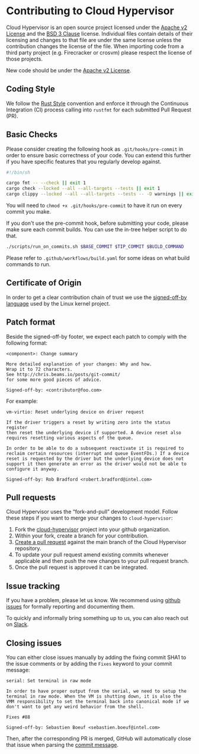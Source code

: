 # Contributing to Cloud Hypervisor

Cloud Hypervisor is an open source project licensed under the [Apache v2
License](https://opensource.org/licenses/Apache-2.0) and the [BSD 3
Clause](https://opensource.org/licenses/BSD-3-Clause) license. Individual files
contain details of their licensing and changes to that file are under the same
license unless the contribution changes the license of the file. When importing
code from a third party project (e.g. Firecracker or crosvm) please respect the
license of those projects.

New code should be under the [Apache v2
License](https://opensource.org/licenses/Apache-2.0).

## Coding Style

We follow the [Rust Style](https://github.com/rust-lang/rust/tree/HEAD/src/doc/style-guide/src)
convention and enforce it through the Continuous Integration (CI) process calling into `rustfmt`
for each submitted Pull Request (PR).

## Basic Checks

Please consider creating the following hook as `.git/hooks/pre-commit` in order
to ensure basic correctness of your code. You can extend this further if you
have specific features that you regularly develop against.

```sh
#!/bin/sh

cargo fmt -- --check || exit 1
cargo check --locked --all --all-targets --tests || exit 1
cargo clippy --locked --all --all-targets --tests -- -D warnings || exit 1
```

You will need to `chmod +x .git/hooks/pre-commit` to have it run on every
commit you make.

If you don't use the pre-commit hook, before submitting your code, please
make sure each commit builds. You can use the in-tree helper script to do that.

```sh
./scripts/run_on_commits.sh $BASE_COMMIT $TIP_COMMIT $BUILD_COMMAND
```

Please refer to `.github/workflows/build.yaml` for some ideas on what build commands
to run.

## Certificate of Origin

In order to get a clear contribution chain of trust we use the [signed-off-by language](https://web.archive.org/web/20230406041855/https://01.org/community/signed-process)
used by the Linux kernel project.

## Patch format

Beside the signed-off-by footer, we expect each patch to comply with the following format:

```
<component>: Change summary

More detailed explanation of your changes: Why and how.
Wrap it to 72 characters.
See http://chris.beams.io/posts/git-commit/
for some more good pieces of advice.

Signed-off-by: <contributor@foo.com>
```

For example:

```
vm-virtio: Reset underlying device on driver request
    
If the driver triggers a reset by writing zero into the status register
then reset the underlying device if supported. A device reset also
requires resetting various aspects of the queue.
    
In order to be able to do a subsequent reactivate it is required to
reclaim certain resources (interrupt and queue EventFDs.) If a device
reset is requested by the driver but the underlying device does not
support it then generate an error as the driver would not be able to
configure it anyway.
    
Signed-off-by: Rob Bradford <robert.bradford@intel.com>
```

## Pull requests

Cloud Hypervisor uses the “fork-and-pull” development model. Follow these steps if
you want to merge your changes to `cloud-hypervisor`:

1. Fork the [cloud-hypervisor](https://github.com/cloud-hypervisor/cloud-hypervisor) project
   into your github organization.
1. Within your fork, create a branch for your contribution.
1. [Create a pull request](https://help.github.com/articles/creating-a-pull-request-from-a-fork/)
   against the main branch of the Cloud Hypervisor repository.
1. To update your pull request amend existing commits whenever applicable and
   then push the new changes to your pull request branch.
1. Once the pull request is approved it can be integrated.

## Issue tracking

If you have a problem, please let us know. We recommend using
[github issues](https://github.com/cloud-hypervisor/cloud-hypervisor/issues/new) for formally
reporting and documenting them.

To quickly and informally bring something up to us, you can also reach out on [Slack](https://cloud-hypervisor.slack.com).

## Closing issues

You can either close issues manually by adding the fixing commit SHA1 to the issue
comments or by adding the `Fixes` keyword to your commit message:

```
serial: Set terminal in raw mode
    
In order to have proper output from the serial, we need to setup the
terminal in raw mode. When the VM is shutting down, it is also the
VMM responsibility to set the terminal back into canonical mode if we
don't want to get any weird behavior from the shell.
    
Fixes #88
	
Signed-off-by: Sebastien Boeuf <sebastien.boeuf@intel.com>
```

Then, after the corresponding PR is merged, GitHub will automatically close that issue when parsing the
[commit message](https://help.github.com/articles/closing-issues-via-commit-messages/).
